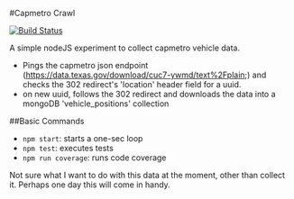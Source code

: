 #Capmetro Crawl

[![Build Status](https://travis-ci.org/vergeman/capmetro-crawl.svg?branch=master)](https://travis-ci.org/vergeman/capmetro-crawl)

A simple nodeJS experiment to collect capmetro vehicle data.

* Pings the capmetro json endpoint (https://data.texas.gov/download/cuc7-ywmd/text%2Fplain;) and checks the 302 redirect's 'location' header field for a uuid.
* on new uuid, follows the 302 redirect and downloads the data into a mongoDB 'vehicle_positions' collection

##Basic Commands
* `npm start`: starts a one-sec loop
* `npm test`: executes tests
* `npm run coverage`: runs code coverage

Not sure what I want to do with this data at the moment, other than collect it. Perhaps one day this will come in handy.
